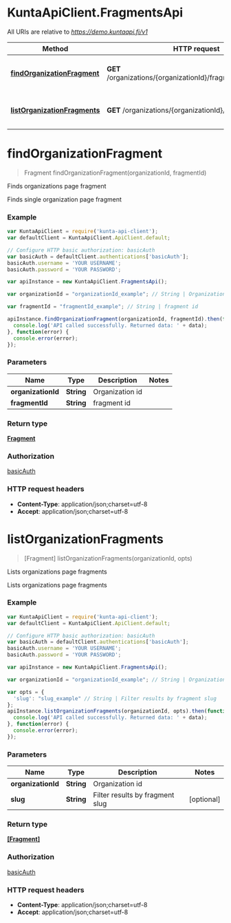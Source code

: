 # KuntaApiClient.FragmentsApi

All URIs are relative to *https://demo.kuntaapi.fi/v1*

Method | HTTP request | Description
------------- | ------------- | -------------
[**findOrganizationFragment**](FragmentsApi.md#findOrganizationFragment) | **GET** /organizations/{organizationId}/fragments/{fragmentId} | Finds organizations page fragment
[**listOrganizationFragments**](FragmentsApi.md#listOrganizationFragments) | **GET** /organizations/{organizationId}/fragments | Lists organizations page fragments


<a name="findOrganizationFragment"></a>
# **findOrganizationFragment**
> Fragment findOrganizationFragment(organizationId, fragmentId)

Finds organizations page fragment

Finds single organization page fragment 

### Example
```javascript
var KuntaApiClient = require('kunta-api-client');
var defaultClient = KuntaApiClient.ApiClient.default;

// Configure HTTP basic authorization: basicAuth
var basicAuth = defaultClient.authentications['basicAuth'];
basicAuth.username = 'YOUR USERNAME';
basicAuth.password = 'YOUR PASSWORD';

var apiInstance = new KuntaApiClient.FragmentsApi();

var organizationId = "organizationId_example"; // String | Organization id

var fragmentId = "fragmentId_example"; // String | fragment id

apiInstance.findOrganizationFragment(organizationId, fragmentId).then(function(data) {
  console.log('API called successfully. Returned data: ' + data);
}, function(error) {
  console.error(error);
});

```

### Parameters

Name | Type | Description  | Notes
------------- | ------------- | ------------- | -------------
 **organizationId** | **String**| Organization id | 
 **fragmentId** | **String**| fragment id | 

### Return type

[**Fragment**](Fragment.md)

### Authorization

[basicAuth](../README.md#basicAuth)

### HTTP request headers

 - **Content-Type**: application/json;charset=utf-8
 - **Accept**: application/json;charset=utf-8

<a name="listOrganizationFragments"></a>
# **listOrganizationFragments**
> [Fragment] listOrganizationFragments(organizationId, opts)

Lists organizations page fragments

Lists organizations page fragments 

### Example
```javascript
var KuntaApiClient = require('kunta-api-client');
var defaultClient = KuntaApiClient.ApiClient.default;

// Configure HTTP basic authorization: basicAuth
var basicAuth = defaultClient.authentications['basicAuth'];
basicAuth.username = 'YOUR USERNAME';
basicAuth.password = 'YOUR PASSWORD';

var apiInstance = new KuntaApiClient.FragmentsApi();

var organizationId = "organizationId_example"; // String | Organization id

var opts = { 
  'slug': "slug_example" // String | Filter results by fragment slug
};
apiInstance.listOrganizationFragments(organizationId, opts).then(function(data) {
  console.log('API called successfully. Returned data: ' + data);
}, function(error) {
  console.error(error);
});

```

### Parameters

Name | Type | Description  | Notes
------------- | ------------- | ------------- | -------------
 **organizationId** | **String**| Organization id | 
 **slug** | **String**| Filter results by fragment slug | [optional] 

### Return type

[**[Fragment]**](Fragment.md)

### Authorization

[basicAuth](../README.md#basicAuth)

### HTTP request headers

 - **Content-Type**: application/json;charset=utf-8
 - **Accept**: application/json;charset=utf-8

